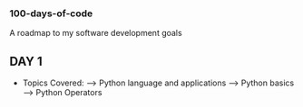 ### 100-days-of-code

A roadmap to my software development goals

## DAY 1

-   Topics Covered: --> Python language and applications --> Python basics -->
    Python Operators

